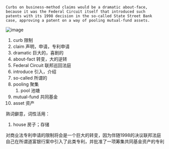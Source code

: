 

```
Curbs on business-method claims would be a dramatic about-face,
because it was the Federal Circuit itself that introduced such
patents with its 1998 decision in the so-called State Street Bank
case, approving a patent on a way of pooling mutual-fund assets.
```

![image](https://github.com/user-attachments/assets/256ea870-5369-417e-85ed-c35f78685a2d)


1. curb 限制
2. claim 声明，申请，专利申请
3. dramatic 巨大的，喜剧的
4. about-fact 转变，大的逆转
5. Federal Circuit 联邦巡回法庭
6. introduce 引入，介绍
7. so-called 所谓的
8. pooling 聚集
   1. pool 池塘
9. mutual-fund 共同基金
10. asset 资产



熟词僻意，词性活用：

1. house 房子；存储




对商业法专利申请的限制将会是一个巨大的转变，因为伴随1998的决议联邦法庭自己在所谓道富银行案中引入了此类专利，并批准了一项筹集共同基金资产的专利
